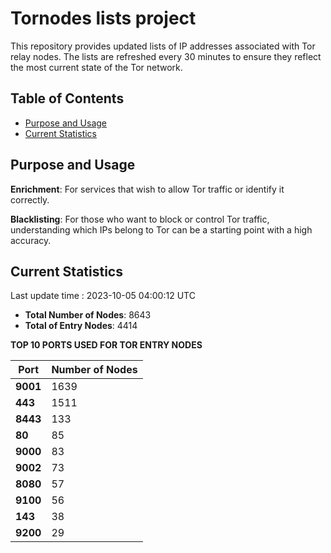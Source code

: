 # Tornodes lists project

This repository provides updated lists of IP addresses associated with Tor relay nodes. The lists are refreshed every 30 minutes to ensure they reflect the most current state of the Tor network.

## Table of Contents

- [Purpose and Usage](#purpose-and-usage)
- [Current Statistics](#current-statistics)


## Purpose and Usage

**Enrichment**: For services that wish to allow Tor traffic or identify it correctly.

**Blacklisting**: For those who want to block or control Tor traffic, understanding which IPs belong to Tor can be a starting point with a high accuracy.

## Current Statistics

Last update time : 2023-10-05 04:00:12 UTC

- **Total Number of Nodes**: 8643
- **Total of Entry Nodes**: 4414

**TOP 10 PORTS USED FOR TOR ENTRY NODES**

| **Port** | **Number of Nodes** |
|------|-----------------|
| **9001**   | 1639  |
| **443**   | 1511  |
| **8443**   | 133  |
| **80**   | 85  |
| **9000**   | 83  |
| **9002**   | 73  |
| **8080**   | 57  |
| **9100**   | 56  |
| **143**   | 38  |
| **9200**   | 29  |

